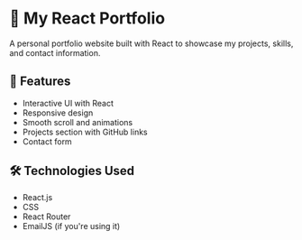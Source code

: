 # 🚀 My React Portfolio

A personal portfolio website built with React to showcase my projects, skills, and contact information.

## 🌟 Features

- Interactive UI with React
- Responsive design
- Smooth scroll and animations
- Projects section with GitHub links
- Contact form

## 🛠️ Technologies Used

- React.js
- CSS
- React Router
- EmailJS (if you're using it)

